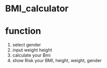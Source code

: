 # BMI_calculator

# function

1. select gender
2. input weight height
3. calculate your Bmi
4. show Risk your BMI, height, weight, gender
